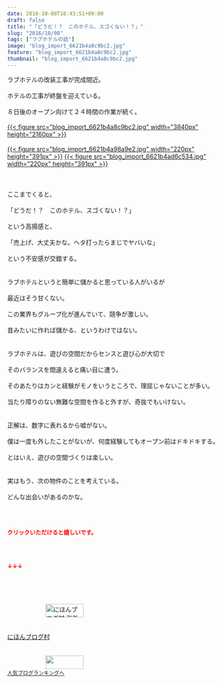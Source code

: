 ```yaml
---
date: 2016-10-08T16:43:51+09:00
draft: false
title: "「どうだ！？　このホテル、スゴくない！？」"
slug: "2016/10/08"
tags: ["ラブホテルの話"]
image: "blog_import_6621b4a8c9bc2.jpg"
feature: "blog_import_6621b4a8c9bc2.jpg"
thumbnail: "blog_import_6621b4a8c9bc2.jpg"
---
```

ラブホテルの改装工事が完成間近。<br/><br/>ホテルの工事が終盤を迎えている。<br/><br/>８日後のオープン向けて２４時間の作業が続く。<br/><br/><a href="blog_import_6621b4a8e2abf.jpg">{{< figure src="blog_import_6621b4a8c9bc2.jpg" width="3840px" height="2160px" >}}</a><br/><br/><a href="blog_import_6621b4ab5a8d3.jpg">{{< figure src="blog_import_6621b4a98a9e2.jpg" width="220px" height="391px" >}}</a> <a href="blog_import_6621b4af4995e.jpg">{{< figure src="blog_import_6621b4ad6c534.jpg" width="220px" height="391px" >}}</a><br/><br/><br/><br/>ここまでくると、<br/><br/>「どうだ！？　このホテル、スゴくない！？」<br/><br/>という高揚感と、<br/><br/>「売上げ、大丈夫かな。ヘタ打ったらまじでヤバいな」<br/><br/>という不安感が交錯する。<br/><br/><br/>ラブホテルというと簡単に儲かると思っている人がいるが<br/><br/>最近はそう甘くない。<br/><br/>この業界もグループ化が進んでいて、競争が激しい。<br/><br/>昔みたいに作れば儲かる、というわけではない。<br/><br/><br/>ラブホテルは、遊びの空間だからセンスと遊び心が大切で<br/><br/>そのバランスを間違えると痛い目に遭う。<br/><br/>そのあたりはカンと経験がモノをいうところで、理屈じゃないことが多い。<br/><br/>当たり障りのない無難な空間を作ると外すが、奇抜でもいけない。<br/><br/><br/>正解は、数字に表れるから嘘がない。<br/><br/>僕は一度も外したことがないが、何度経験してもオープン前はドキドキする。<br/><br/>とはいえ、遊びの空間づくりは楽しい。<br/><br/><br/>実はもう、次の物件のことを考えている。<br/><br/>どんな出会いがあるのかな。<br/><br/><p></p><br/><p><font color="#ff0000" size="2"><strong>クリックいただけると嬉しいです。<br/><br/></strong></font></p><br/><p><font color="#ff0000" size="2"><strong>↓↓↓</strong></font></p><br/><p><br/><br/><a href="ranking.html?p_cid=01260127" target="_blank"><img border="0" alt="にほんブログ村 海外生活ブログ バリ島情報へ" src="data:image/svg+xml;charset=utf-8,%3Csvg%20xmlns%3D%22http%3A%2F%2Fwww.w3.org%2F2000%2Fsvg%22%20title%3D%22Placeholder%20for%20Images%22%20role%3D%22presentation%22%20viewBox%3D%220%200%2088%2031%22%20%2F%3E" width="88" height="31" data-src="https://img-proxy.blog-video.jp/images?url=http%3A%2F%2Foverseas.blogmura.com%2Fbali%2Fimg%2Fbali88_31.gif" style="aspect-ratio: auto 88 / 31;"/><noscript><img border="0" alt="にほんブログ村 海外生活ブログ バリ島情報へ" src="https://img-proxy.blog-video.jp/images?url=http%3A%2F%2Foverseas.blogmura.com%2Fbali%2Fimg%2Fbali88_31.gif" width="88" height="31"></noscript></a><br/><br/><br/><a href="ranking.html?p_cid=01260127" target="_blank">にほんブログ村</a><br/> <br/><br/><a title="人気ブログランキングへ" href="link.php?1804582"><img border="0" src="data:image/svg+xml;charset=utf-8,%3Csvg%20xmlns%3D%22http%3A%2F%2Fwww.w3.org%2F2000%2Fsvg%22%20title%3D%22Placeholder%20for%20Images%22%20role%3D%22presentation%22%20viewBox%3D%220%200%2088%2031%22%20%2F%3E" width="88" height="31" data-src="https://blog.with2.net/img/banner/banner_22.gif" style="aspect-ratio: auto 88 / 31;"/><noscript><img border="0" src="https://blog.with2.net/img/banner/banner_22.gif" width="88" height="31"></noscript></a><br/> <a style="FONT-SIZE: 12px" href="link.php?1804582">人気ブログランキングへ</a><br/> </p><br/>

